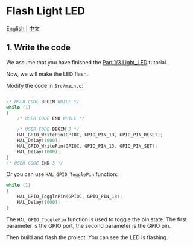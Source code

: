 # Flash Light LED

[English](README.md) | [中文](README_zh.md)

## 1. Write the code

We assume that you have finished the [Part.1/3.Light_LED](../3.Light_LED/README.md) tutorial.

Now, we will make the LED flash.

Modify the code in `Src/main.c`:

```c

/* USER CODE BEGIN WHILE */
while (1)
{
    /* USER CODE END WHILE */

    /* USER CODE BEGIN 3 */
    HAL_GPIO_WritePin(GPIOC, GPIO_PIN_13, GPIO_PIN_RESET);
    HAL_Delay(1000);
    HAL_GPIO_WritePin(GPIOC, GPIO_PIN_13, GPIO_PIN_SET);
    HAL_Delay(1000);
}
/* USER CODE END 3 */

```

Or you can use `HAL_GPIO_TogglePin` function:

```c
while (1)
{
    HAL_GPIO_TogglePin(GPIOC, GPIO_PIN_13);
    HAL_Delay(1000);
}
```

The `HAL_GPIO_TogglePin` function is used to toggle the pin state. The first parameter is the GPIO port, the second parameter is the GPIO pin.

Then build and flash the project. You can see the LED is flashing.
